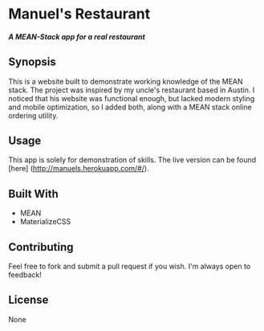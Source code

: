 # Manuel's Restaurant
##### A MEAN-Stack app for a real restaurant

## Synopsis

This is a website built to demonstrate working knowledge of the MEAN stack. The project was inspired by my uncle's restaurant based in Austin. I noticed that his website was functional enough, but lacked modern styling and mobile optimization, so I added both, along with a MEAN stack online ordering utility.

## Usage

This app is solely for demonstration of skills.  The live version can be found [here] (http://manuels.herokuapp.com/#/).

## Built With

* MEAN
* MaterializeCSS

## Contributing

Feel free to fork and submit a pull request if you wish. I'm always open to feedback!

## License

None